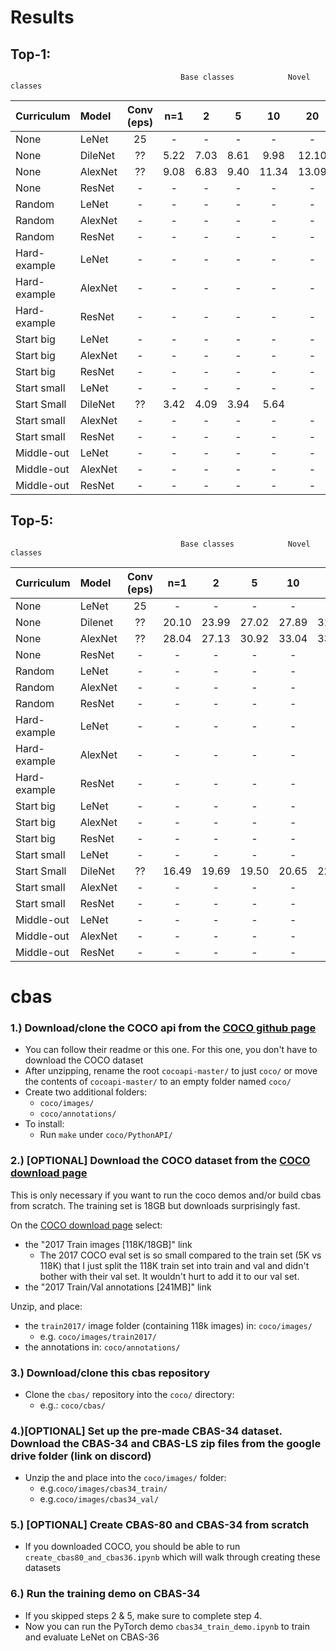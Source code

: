 # Results

## Top-1:
                                          Base classes            Novel classes
| Curriculum   |	Model     | Conv (eps) | n=1  | 2  | 5  | 	10  | 20 |
| :------------|  :---------|:---------: | :---: |:--:| :-:| :--: |:--:|
| None         |  LeNet     |     25     |   -   | -  | -  |  -   | -  |
| None         |  DileNet   |     ??     |  5.22 |  7.03 |  8.61 |  9.98 | 12.10 |
| None         |  AlexNet   |     ??     |  9.08 |  6.83 |  9.40 | 11.34 | 13.09 | 
| None         |  ResNet    |      -     |   -   | -  | -  |  -   | -  |
| Random       |  LeNet     |      -     |   -   | -  | -  |  -   | -  |
| Random       |  AlexNet   |      -     |   -   | -  | -  |  -   | -  |
| Random       |  ResNet    |      -     |   -   | -  | -  |  -   | -  |
| Hard-example |  LeNet     |      -     |   -   | -  | -  |  -   | -  |
| Hard-example |  AlexNet   |      -     |   -   | -  | -  |  -   | -  |
| Hard-example |  ResNet    |      -     |   -   | -  | -  |  -   | -  |
| Start big    |  LeNet     |      -     |   -   | -  | -  |  -   | -  |
| Start big    |  AlexNet   |      -     |   -   | -  | -  |  -   | -  |
| Start big    |  ResNet    |      -     |   -   | -  | -  |  -   | -  |
| Start small  |  LeNet     |      -     |   -   | -  | -  |  -   | -  |
| Start Small  |  DileNet   |     ??     |  3.42 |  4.09 |  3.94 |  5.64 | 
| Start small  |  AlexNet   |      -     |   -   | -  | -  |  -   | -  |
| Start small  |  ResNet    |      -     |   -   | -  | -  |  -   | -  |
| Middle-out   |  LeNet     |      -     |   -   | -  | -  |  -   | -  |
| Middle-out   |  AlexNet   |      -     |   -   | -  | -  |  -   | -  |
| Middle-out   |  ResNet    |      -     |   -   | -  | -  |  -   | -  |



## Top-5:
                                          Base classes            Novel classes
| Curriculum   |	Model     | Conv (eps) | n=1  | 2  | 5  | 	10  | 20 |
| :------------|  :---------|:---------: | :---: |:--:| :-:| :--: |:--:|
| None         |  LeNet     |     25     |   -   | -  | -  |  -   | -  |
| None         |  Dilenet   |     ??     | 20.10 | 23.99 | 27.02 | 27.89 | 31.78 |
| None         |  AlexNet   |     ??     | 28.04 | 27.13 | 30.92 | 33.04 | 33.27 |
| None         |  ResNet    |      -     |   -   | -  | -  |  -   | -  |
| Random       |  LeNet     |      -     |   -   | -  | -  |  -   | -  |
| Random       |  AlexNet   |      -     |   -   | -  | -  |  -   | -  |
| Random       |  ResNet    |      -     |   -   | -  | -  |  -   | -  |
| Hard-example |  LeNet     |      -     |   -   | -  | -  |  -   | -  |
| Hard-example |  AlexNet   |      -     |   -   | -  | -  |  -   | -  |
| Hard-example |  ResNet    |      -     |   -   | -  | -  |  -   | -  |
| Start big    |  LeNet     |      -     |   -   | -  | -  |  -   | -  |
| Start big    |  AlexNet   |      -     |   -   | -  | -  |  -   | -  |
| Start big    |  ResNet    |      -     |   -   | -  | -  |  -   | -  |
| Start small  |  LeNet     |      -     |   -   | -  | -  |  -   | -  |
| Start Small  |  DileNet   |     ??     |  16.49 | 19.69 | 19.50 | 20.65 | 22.79 | 
| Start small  |  AlexNet   |      -     |   -   | -  | -  |  -   | -  |
| Start small  |  ResNet    |      -     |   -   | -  | -  |  -   | -  |
| Middle-out   |  LeNet     |      -     |   -   | -  | -  |  -   | -  |
| Middle-out   |  AlexNet   |      -     |   -   | -  | -  |  -   | -  |
| Middle-out   |  ResNet    |      -     |   -   | -  | -  |  -   | -  |



# cbas
### 1.) Download/clone the COCO api from the <a href=https://github.com/cocodataset/cocoapi>COCO github page</a>
* You can follow their readme or this one.  For this one, you don't have to download the COCO dataset
* After unzipping, rename the root `cocoapi-master/` to just `coco/` or move the contents of `cocoapi-master/` to an empty folder named `coco/`
* Create two additional folders:
  * `coco/images/`
  * `coco/annotations/`
* To install:
  * Run `make` under `coco/PythonAPI/`

### 2.) [OPTIONAL] Download the COCO dataset from the <a href=http://cocodataset.org/#download>COCO download page</a>

This is only necessary if you want to run the coco demos and/or build cbas from scratch.  The training set is 18GB but downloads surprisingly fast.

On the <a href=http://cocodataset.org/#download>COCO download page</a> select: 
* the "2017 Train images [118K/18GB]" link
    * The 2017 COCO eval set is so small compared to the train set (5K vs 118K) that I just split the 118K train set into train and val and didn't bother with their val set.  It wouldn't hurt to add it to our val set.
* the "2017 Train/Val annotations [241MB]" link

Unzip, and place:
* the `train2017/` image folder (containing 118k images) in: `coco/images/`
    * e.g. `coco/images/train2017/`
* the annotations in: `coco/annotations/`

### 3.) Download/clone this cbas repository
* Clone the `cbas/` repository into the `coco/` directory:
    * e.g.: `coco/cbas/`

### 4.)[OPTIONAL] Set up the pre-made CBAS-34 dataset.  Download the CBAS-34 and CBAS-LS zip files from the google drive folder (link on discord)
* Unzip the and place into the `coco/images/` folder:
    * e.g.`coco/images/cbas34_train/`
    * e.g.`coco/images/cbas34_val/`
    
### 5.) [OPTIONAL] Create CBAS-80 and CBAS-34 from scratch
* If you downloaded COCO, you should be able to run `create_cbas80_and_cbas36.ipynb` which will walk through creating these datasets

### 6.) Run the training demo on CBAS-34
* If you skipped steps 2 & 5, make sure to complete step 4.
* Now you can run the PyTorch demo `cbas34_train_demo.ipynb` to train and evaluate LeNet on CBAS-36
